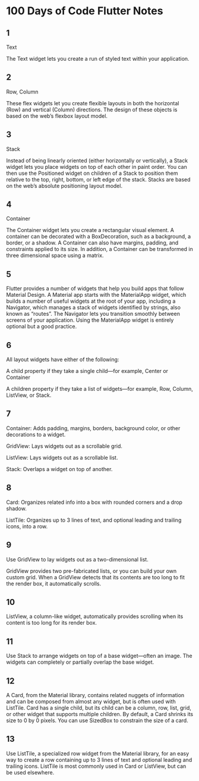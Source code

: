 # 100 Days of Code Flutter Notes

## 1

Text

The Text widget lets you create a run of styled text within your application.

## 2
 
Row, Column

These flex widgets let you create flexible layouts in both the horizontal (Row) and vertical (Column) directions. The design of these objects is based on the web’s flexbox layout model.

## 3

Stack

Instead of being linearly oriented (either horizontally or vertically), a Stack widget lets you place widgets on top of each other in paint order. You can then use the Positioned widget on children of a Stack to position them relative to the top, right, bottom, or left edge of the stack. Stacks are based on the web’s absolute positioning layout model.

## 4

Container

The Container widget lets you create a rectangular visual element. A container can be decorated with a BoxDecoration, such as a background, a border, or a shadow. A Container can also have margins, padding, and constraints applied to its size. In addition, a Container can be transformed in three dimensional space using a matrix.

## 5

Flutter provides a number of widgets that help you build apps that follow Material Design. A Material app starts with the MaterialApp widget, which builds a number of useful widgets at the root of your app, including a Navigator, which manages a stack of widgets identified by strings, also known as “routes”. The Navigator lets you transition smoothly between screens of your application. Using the MaterialApp widget is entirely optional but a good practice.

## 6

All layout widgets have either of the following:

A child property if they take a single child—for example, Center or Container

A children property if they take a list of widgets—for example, Row, Column, ListView, or Stack.

## 7

Container: Adds padding, margins, borders, background color, or other decorations to a widget.

GridView: Lays widgets out as a scrollable grid.

ListView: Lays widgets out as a scrollable list.

Stack: Overlaps a widget on top of another.

## 8

Card: Organizes related info into a box with rounded corners and a drop shadow.

ListTile: Organizes up to 3 lines of text, and optional leading and trailing icons, into a row.

## 9

Use GridView to lay widgets out as a two-dimensional list.

GridView provides two pre-fabricated lists, or you can build your own custom grid. When a GridView detects that its contents are too long to fit the render box, it automatically scrolls.

## 10

ListView, a column-like widget, automatically provides scrolling when its content is too long for its render box.

## 11

Use Stack to arrange widgets on top of a base widget—often an image. The widgets can completely or partially overlap the base widget.

## 12

A Card, from the Material library, contains related nuggets of information and can be composed from almost any widget, but is often used with ListTile. Card has a single child, but its child can be a column, row, list, grid, or other widget that supports multiple children. By default, a Card shrinks its size to 0 by 0 pixels. You can use SizedBox to constrain the size of a card.

## 13

Use ListTile, a specialized row widget from the Material library, for an easy way to create a row containing up to 3 lines of text and optional leading and trailing icons. ListTile is most commonly used in Card or ListView, but can be used elsewhere.
